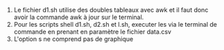 1. Le fichier d1.sh utilise des doubles tableaux avec awk et il faut donc avoir la commande awk à jour sur le terminal.
2. Pour les scripts shell d1.sh, d2.sh et l.sh, executer les via le terminal de commande en prenant en paramètre le fichier data.csv
3. L'option s ne comprend pas de graphique
